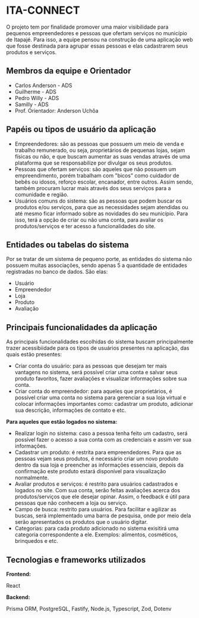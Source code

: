 # ITA-CONNECT
O projeto tem por finalidade promover uma maior visibilidade para pequenos empreendedores e pessoas que ofertam serviços no município de Itapajé. Para isso, a equipe pensou na construção de uma aplicação web que fosse destinada para agrupar essas pessoas e elas cadastrarem seus produtos e serviços.
## Membros da equipe e Orientador
- Carlos Anderson - ADS 
- Guilherme - ADS 
- Pedro Willy - ADS 
- Samilly - ADS
- Prof. Orientador: Anderson Uchôa
## Papéis ou tipos de usuário da aplicação
- Empreendedores: são as pessoas que possuem um meio de venda e trabalho remunerado, ou seja, proprietários de pequenas lojas, sejam físicas ou não, e que buscam aumentar as suas vendas através de uma plataforma que se responsabilize por divulgar os seus produtos.
- Pessoas que ofertam serviços: são aqueles que não possuem um empreendimento, porém trabalham com "bicos" como cuidador de bebês ou idosos, reforço escolar, encanador, entre outros. Assim sendo, também procuram lucrar mais através dos seus serviços para a comunidade e região.
- Usuários comuns do sistema: são as pessoas que podem buscar os produtos e/ou serviços, para que as necessidades sejam atendidas ou até mesmo ficar informado sobre as novidades do seu município. Para isso, terá a opção de criar ou não uma conta, para avaliar os produtos/serviços e ter acesso a funcionalidades do site.
## Entidades ou tabelas do sistema
Por se tratar de um sistema de pequeno porte, as entidades do sistema não possuem muitas associações, sendo apenas 5 a quantidade de entidades registradas no banco de dados. São elas:
- Usuário
- Empreendedor
- Loja
- Produto
- Avaliação
## Principais funcionalidades da aplicação
As principais funcionalidades escolhidas do sistema buscam principalmente trazer acessibiidade para os tipos de usuários presentes na aplicação, das quais estão presentes:
- Criar conta do usuário: para as pessoas que desejam ter mais vantagens no sistema, será possível criar uma conta e salvar seus produto favoritos, fazer avaliações e visualizar informações sobre sua conta.
- Criar conta do empreendedor: para aqueles que proprietários, é possível criar uma conta no sistema para gerenciar a sua loja virtual e colocar informações importantes como: cadastrar um produto, adicionar sua descrição, informações de contato e etc.
  
**Para aqueles que estão logados no sistema:**
- Realizar login no sistema: caso a pessoa tenha feito um cadastro, será possível fazer o acesso a sua conta com as credenciais e assim ver sua informações.
- Cadastrar um produto:  é restrita para empreendedores. Para que as pessoas vejam seus produtos, é necessário criar um novo produto dentro da sua loja e preencher as informações essenciais, depois da confirmação este produto estará disponível para visualização normalmente.
- Avaliar produtos e serviços: é restrito para usuários cadastrados e logados no site. Com sua conta, serão feitas avaliações acerca dos produtos/serviços que ele desejar opinar. Assim, o feedback é útil para pessoas que não conhecem a loja ou serviço.
- Campo de busca: restrito para usuários. Para facilitar e agilizar as buscas, será implementado uma barra de pesquisa, onde por meio dela serão apresentados os produtos que o usuário digitar.
- Categorias: para cada produto adicionado no sistema exisitirá uma categoria correspondente a ele. Exemplos: alimentos, cosméticos, brinquedos e etc.
## Tecnologias e frameworks utilizados
**Frontend:**

React

**Backend:**

Prisma ORM, PostgreSQL, Fastify, Node.js, Typescript, Zod, Dotenv
